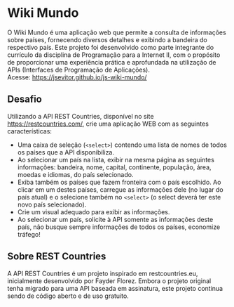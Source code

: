 # Wiki Mundo

O Wiki Mundo é uma aplicação web que permite a consulta de informações sobre países, fornecendo diversos detalhes e exibindo a bandeira do respectivo país. Este projeto foi desenvolvido como parte integrante do currículo da disciplina de Programação para a Internet II, com o propósito de proporcionar uma experiência prática e aprofundada na utilização de APIs (Interfaces de Programação de Aplicações).
<br>
Acesse: https://jsevitor.github.io/js-wiki-mundo/

## Desafio
Utilizando a API REST Countries, disponível no site https://restcountries.com/, crie uma aplicação WEB com as seguintes características:
- Uma caixa de seleção (`<select>`) contendo uma lista de nomes de todos os países que a API disponibiliza.
- Ao selecionar um país na lista, exibir na mesma página as seguintes informações: bandeira, nome, capital, continente, população, área, moedas e idiomas, do país selecionado.
- Exiba também os países que fazem fronteira com o país escolhido. Ao clicar em um destes países, carregue as informações dele (no lugar do país atual) e o selecione também no `<select>` (o select deverá ter este novo país selecionado).
- Crie um visual adequado para exibir as informações.
- Ao selecionar um país, solicite à API somente as informações deste país, não busque sempre informações de todos os países, economize tráfego!

## Sobre REST Countries
A API REST Countries é um projeto inspirado em restcountries.eu, inicialmente desenvolvido por Fayder Florez. Embora o projeto original tenha migrado para uma API baseada em assinatura, este projeto continua sendo de código aberto e de uso gratuito.
